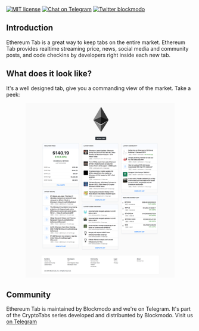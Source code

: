 [![MIT license](https://img.shields.io/badge/License-MIT-blue.svg)](https://lbesson.mit-license.org/)
[![Chat on Telegram](https://img.shields.io/badge/Chat%20on-Telegram-brightgreen.svg)](https://t.me/blockmodo_developers)
[![Twitter blockmodo](https://img.shields.io/badge/twitter-blockmodo-green.svg)](http://twitter.com/blockmodo)

## Introduction

Ethereum Tab is a great way to keep tabs on the entire market. Ethereum Tab provides realtime streaming price, news, social media and community posts, and code checkins by developers right inside each new tab.

## What does it look like?

It's a well designed tab, give you a commanding view of the market. Take a peek:

<p align="center">
    <img 
        width="400px"
        src="https://github.com/Blockmodo/art/blob/master/extensions/eth_tab_screenshot.png"
    />
</p>

## Community

Ethereum Tab is maintained by Blockmodo and we're on Telegram. It's part of the CryptoTabs series developed and distribunted by Blockmodo. Visit us [on Telegram](https://t.me/blockmodo_developers)
